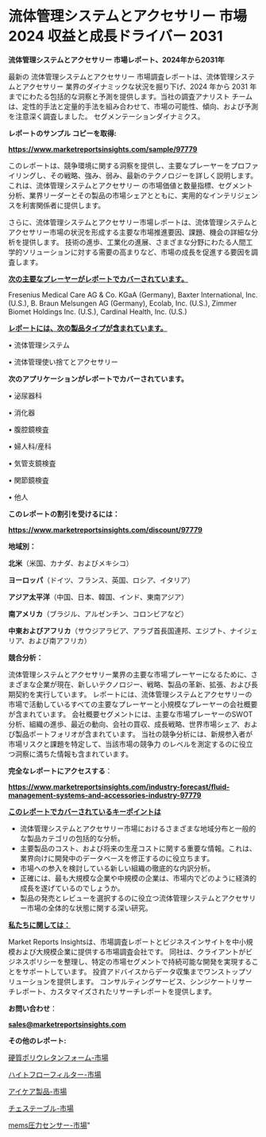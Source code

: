 # 流体管理システムとアクセサリー 市場 2024 収益と成長ドライバー 2031

<strong>流体管理システムとアクセサリー 市場レポート、2024年から2031年</strong>

最新の 流体管理システムとアクセサリー 市場調査レポートは、流体管理システムとアクセサリー 業界のダイナミックな状況を掘り下げ、2024 年から 2031 年までにわたる包括的な洞察と予測を提供します。当社の調査アナリスト チームは、定性的手法と定量的手法を組み合わせて、市場の可能性、傾向、および予測を注意深く調査しました。 セグメンテーションダイナミクス。



<strong>レポートのサンプル コピーを取得:</strong> <a href=https://www.marketreportsinsights.com/sample/97779>

<strong><u>https://www.marketreportsinsights.com/sample/97779</u></strong></a>

このレポートは、競争環境に関する洞察を提供し、主要なプレーヤーをプロファイリングし、その戦略、強み、弱み、最新のテクノロジーを詳しく説明します。 これは、流体管理システムとアクセサリー の市場価値と数量指標、セグメント分析、業界リーダーとその製品の市場シェアとともに、実用的なインテリジェンスを利害関係者に提供します。

さらに、流体管理システムとアクセサリー市場レポートは、流体管理システムとアクセサリー市場の状況を形成する主要な市場推進要因、課題、機会の詳細な分析を提供します。 技術の進歩、工業化の進展、さまざまな分野にわたる人間工学的ソリューションに対する需要の高まりなど、市場の成長を促進する要因を調査します。



<strong><u>次の主要なプレーヤーがレポートでカバーされています。</u></strong>

Fresenius Medical Care AG & Co. KGaA (Germany), Baxter International, Inc. (U.S.), B. Braun Melsungen AG (Germany), Ecolab, Inc. (U.S.), Zimmer Biomet Holdings Inc. (U.S.), Cardinal Health, Inc. (U.S.)



<strong><u><b>レポートには、次の製品タイプが含まれています。</b></u></strong>

• 流体管理システム

• 流体管理使い捨てとアクセサリー



<strong><b>次のアプリケーションがレポートでカバーされています。</b></strong>

• 泌尿器科

• 消化器

• 腹腔鏡検査

• 婦人科/産科

• 気管支鏡検査

• 関節鏡検査

• 他人



<strong><b>このレポートの割引を受けるには：</b></strong><a href=https://www.marketreportsinsights.com/discount/97779>

<strong><u>https://www.marketreportsinsights.com/discount/97779</u></strong></a>



<strong>地域別：</strong>



<strong>北米</strong>（米国、カナダ、およびメキシコ）



<strong>ヨーロッパ</strong>（ドイツ、フランス、英国、ロシア、イタリア）



<strong>アジア太平洋</strong>（中国、日本、韓国、インド、東南アジア）



<strong>南アメリカ</strong>（ブラジル、アルゼンチン、コロンビアなど）



<strong>中東およびアフリカ</strong>（サウジアラビア、アラブ首長国連邦、エジプト、ナイジェリア、および南アフリカ）



<strong>競合分析：</strong>

流体管理システムとアクセサリー業界の主要な市場プレーヤーになるために、さまざまな企業が現在、新しいテクノロジー、戦略、製品の革新、拡張、および長期契約を実行しています。 レポートには、流体管理システムとアクセサリーの市場で活動しているすべての主要なプレーヤーと小規模なプレーヤーの会社概要が含まれています。 会社概要セグメントには、主要な市場プレーヤーのSWOT分析、組織の進歩、最近の動向、会社の買収、成長戦略、世界市場シェア、および製品ポートフォリオが含まれています。 当社の競争分析には、新規参入者が市場リスクと課題を特定して、当該市場の競争力 のレベルを測定するのに役立つ洞察に満ちた情報も含まれています。



<strong>完全なレポートにアクセスする</strong>：

<a href=https://www.marketreportsinsights.com/industry-forecast/fluid-management-systems-and-accessories-industry-97779>

<strong><u>https://www.marketreportsinsights.com/industry-forecast/fluid-management-systems-and-accessories-industry-97779</u></strong></a>



<strong><u><b>このレポートでカバーされているキーポイントは</b></u></strong>
<ul>
  <li>流体管理システムとアクセサリー市場におけるさまざまな地域分布と一般的な製品カテゴリの包括的な分析。</li>
  <li>主要製品のコスト、および将来の生産コストに関する重要な情報。これは、業界向けに開発中のデータベースを修正するのに役立ちます。</li>
  <li>市場への参入を検討している新しい組織の徹底的な内訳分析。</li>
  <li>正確には、最も大規模な企業や中規模の企業は、市場内でどのように経済的成長を遂げているのでしょうか。</li>
  <li>製品の発売とレビューを選択するのに役立つ流体管理システムとアクセサリー市場の全体的な状態に関する深い研究。</li>
</ul>


<strong><u><b>私たちに関しては：</b></u></strong>

Market Reports Insightsは、市場調査レポートとビジネスインサイトを中小規模および大規模企業に提供する市場調査会社です。 同社は、クライアントがビジネスポリシーを整理し、特定の市場セグメントで持続可能な開発を実現することをサポートしています。 投資アドバイスからデータ収集までワンストップソリューションを提供します。 コンサルティングサービス、シンジケートリサーチレポート、カスタマイズされたリサーチレポートを提供します。



<strong><b>お問い合わせ</b></strong>：

<a href=mailto:sales@marketreportsinsights.com>

<strong><u>sales@marketreportsinsights.com</u></strong></a>



<strong>その他のレポート:</strong>

<a href=https://www.linkedin.com/pulse/硬質ポリウレタンフォーム-市場-2023-総合分析と事業成長戦略-2030-shhzf/>硬質ポリウレタンフォーム-市場</a>

<a href=https://www.linkedin.com/pulse/ハイトフローフィルター-市場-2023-swot-分析と最新イノベーション-2030-pr-news-hub-g0kof/>ハイトフローフィルター-市場</a>

<a href=https://www.linkedin.com/pulse/アイケア製品-市場-2023-総利益と主要ベンダー-2030-data-dive-discoveries-24-analysis-ydycf/>アイケア製品-市場</a>

<a href=https://www.linkedin.com/pulse/チェステーブル-市場-2023-総利益と主要ベンダー-2030-trend-tracking-toolbox-24-analysis-oksqf/>チェステーブル-市場</a>

<a href=https://www.linkedin.com/pulse/mems圧力センサー-市場-2023-年のダイナミクスとビジネストレンド-g84gf/>mems圧力センサー-市場</a>"

